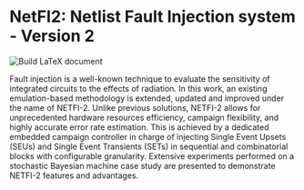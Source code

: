 # NetFI2: Netlist Fault Injection system - Version 2

![Build LaTeX document](https://github.com/arielvinas/NetFi2/workflows/Build%20LaTeX%20document/badge.svg?branch=master)


Fault injection is a well-known technique to evaluate the sensitivity of integrated circuits to the effects of radiation. In this work, an existing emulation-based methodology is extended, updated and improved under the name of NETFI-2. Unlike previous solutions, NETFI-2 allows for unprecedented hardware resources efficiency, campaign flexibility, and highly accurate error rate estimation. This is achieved by a dedicated embedded campaign controller in charge of injecting Single Event Upsets (SEUs) and Single Event Transients (SETs) in sequential and combinatorial blocks with configurable granularity. Extensive experiments performed on a stochastic Bayesian machine case study are presented to demonstrate NETFI-2 features and advantages.